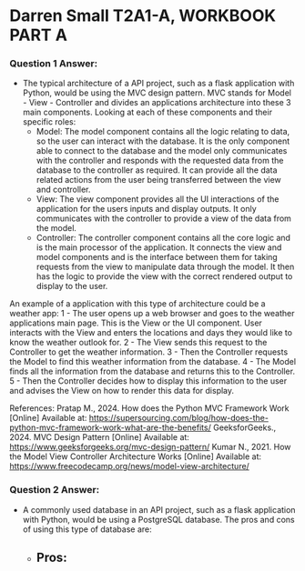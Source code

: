 # Darren Small T2A1-A, WORKBOOK PART A

### Question 1 Answer:
- The typical architecture of a API project, such as a flask application with Python, would be using the MVC design pattern. MVC stands for Model - View - Controller and divides an applications architecture into these 3 main components. Looking at each of these components and their specific roles:
    - Model: The model component contains all the logic relating to data, so the user can interact with the database. It is the only component able to connect to the database and the model only communicates with the controller and responds with the requested data from the database to the controller as required. It can provide all the data related actions from the user being transferred between the view and controller.
    - View: The view component provides all the UI interactions of the application for the users inputs and display outputs. It only communicates with the controller to provide a view of the data from the model.
    - Controller:   The controller component contains all the core logic and is the main processor of the application. It connects the view and model components and is the interface between them for taking requests from the view to manipulate data through the model. It then has the logic to provide the view with the correct rendered output to display to the user.

An example of a application with this type of architecture could be a weather app:
    1 - The user opens up a web browser and goes to the weather applications main page. This is the View or the UI component. User interacts with the View and enters the locations and days they would like to know the weather outlook for.
    2 - The View sends this request to the Controller to get the weather information.
    3 - Then the Controller requests the Model to find this weather information from the database.
    4 - The Model finds all the information from the database and returns this to the Controller.
    5 - Then the Controller decides how to display this information to the user and advises the View on how to render this data for display.

References:
Pratap M., 2024. How does the Python MVC Framework Work [Online]
Available at:  https://supersourcing.com/blog/how-does-the-python-mvc-framework-work-what-are-the-benefits/ 
GeeksforGeeks., 2024. MVC Design Pattern [Online]
Available at:   https://www.geeksforgeeks.org/mvc-design-pattern/
Kumar N., 2021. How the Model View Controller Architecture Works [Online]
Available at:   https://www.freecodecamp.org/news/model-view-architecture/

### Question 2 Answer:
- A commonly used database in an API project, such as a flask application with Python, would be using a PostgreSQL database. The pros and cons of using this type of database are:
    - Pros:
        - 
